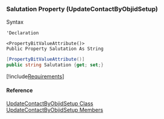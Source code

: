 ﻿### Salutation Property (UpdateContactByObjidSetup)

Syntax

```vbnet
'Declaration

<PropertyBitValueAttribute()>
Public Property Salutation As String
```

```csharp
[PropertyBitValueAttribute()]
public string Salutation {get; set;}
```

[!include[Requirements](../partials/requirements.md)]

#### Reference

[UpdateContactByObjidSetup Class](FChoice.Toolkits.Clarify~FChoice.Toolkits.Clarify.Interfaces.UpdateContactByObjidSetup.md)  
[UpdateContactByObjidSetup Members](FChoice.Toolkits.Clarify~FChoice.Toolkits.Clarify.Interfaces.UpdateContactByObjidSetup_members.md)